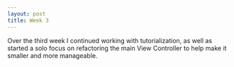 ```yaml
---
layout: post
title: Week 3
---
```


Over the third week I continued working with tutorialization, as well as started a solo focus on refactoring the main View Controller to help make it smaller and more manageable.
